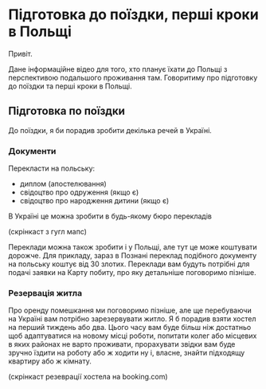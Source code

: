 # Підготовка до поїздки, перші кроки в Польщі

Привіт.

Дане інформаційне відео для того, хто планує їхати до Польщі з перспективою подальшого проживання там. Говоритиму про підготовку до поїздки та перші кроки в Польщі.

## Підготовка по поїздки
До поїздки, я би порадив зробити декілька речей в Україні.

### Документи
Перекласти на польську:
- диплом (апостелювання)
- свідоцтво про одруження (якщо є)
- свідоцтво про народження дитини (якщо є)

В Україні це можна зробити в будь-якому бюро перекладів

(скрінкаст з гугл мапс)

Переклади можна також зробити і у Польщі, але тут це може коштувати дорожче. Для прикладу, зараз в Познані переклад подібного документу на польську коштує від 30 злотих.
Переклади вам будуть потрібні для подачі заявки на Карту побиту, про яку детальніше поговоримо пізніше.

### Резервація житла
Про оренду помешкання ми поговоримо пізніше, але ще перебуваючи на Україні вам потрібно зарезервувати житло. Я б порадив взяти хостел на перший тиждень або два. Цього часу вам буде більш ніж достатньо щоб адаптуватися на новому місці роботи, попитати колег або місцевих в яких районах не варто проживати, прорахувати звідки вам буде зручно їздити на роботу або ж ходити ну і, власне, знайти підходящу квартиру або ж кімнату.

(скрінкаст резеврації хостела на booking.com)

